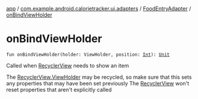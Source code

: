 [app](../../index.md) / [com.example.android.calorietracker.ui.adapters](../index.md) / [FoodEntryAdapter](index.md) / [onBindViewHolder](./on-bind-view-holder.md)

# onBindViewHolder

`fun onBindViewHolder(holder: ViewHolder, position: `[`Int`](https://kotlinlang.org/api/latest/jvm/stdlib/kotlin/-int/index.html)`): `[`Unit`](https://kotlinlang.org/api/latest/jvm/stdlib/kotlin/-unit/index.html)

Called when [RecyclerView](#) needs to show an item

The [RecyclerView.ViewHolder](#) may be recycled, so make sure that this sets any properties that may have been set previously
The [RecyclerView](#) won't reset properties that aren't explicitly called

